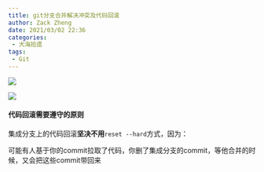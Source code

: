 ```yaml
---
title: git分支合并解决冲突及代码回滚
author: Zack Zheng
date: 2021/03/02 22:36
categories:
 - 大海拾遗
tags:
 - Git
---
```


![](https://gitee.com/zackzhengxy/picGallery/raw/main/imgs/git基础.svg)   

![](https://gitee.com/zackzhengxy/picGallery/raw/main/imgs/git分支合并解决冲突.svg)

<simple-img src="https://gitee.com/zackzhengxy/picGallery/raw/main/imgs/Git常见操作汇总.svg" />


#### 代码回滚需要遵守的原则

集成分支上的代码回滚<b class="red">坚决不用</b>`reset --hard`方式，因为：   

可能有人基于你的commit拉取了代码，你删了集成分支的commit，等他合并的时候，又会把这些commit带回来    
